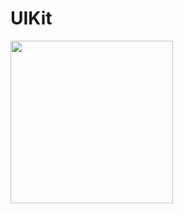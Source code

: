 # UIKit


<p>
<img src="https://github.com/Venera-Ko/Localization/blob/main/Localization/Screen.gif" width="260">
</p>

